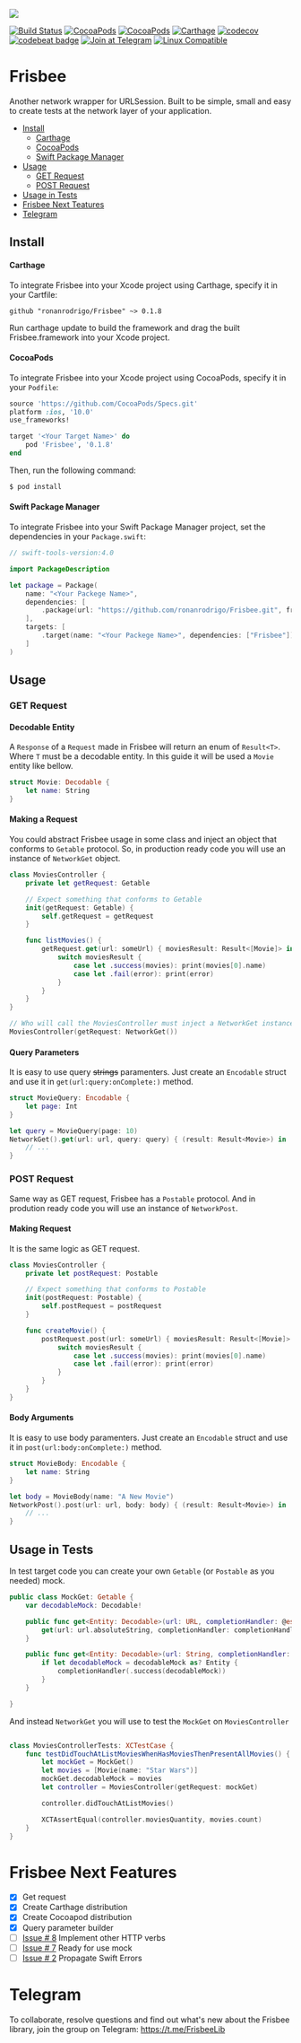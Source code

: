 ![](https://i.imgur.com/67a4vkG.png)

[![Build Status](https://www.bitrise.io/app/27a5e39dc511ba7c/status.svg?token=HZCmnpdBTIy3rOQdUv6HOg&branch=master)](https://www.bitrise.io/app/27a5e39dc511ba7c) [![CocoaPods](https://img.shields.io/cocoapods/v/Frisbee.svg)]() [![CocoaPods](https://img.shields.io/cocoapods/p/Frisbee.svg)]() [![Carthage](https://img.shields.io/badge/carthage-compatible-brightgreen.svg)]() [![codecov](https://codecov.io/gh/ronanrodrigo/frisbee/branch/master/graph/badge.svg)](https://codecov.io/gh/ronanrodrigo/frisbee) [![codebeat badge](https://codebeat.co/badges/f5cf675c-2fca-4689-a42e-a7029a984fe3)](https://codebeat.co/projects/github-com-ronanrodrigo-frisbee-master) [![Join at Telegram](https://img.shields.io/badge/telegram-join-319FD7.svg)](https://t.me/FrisbeeLib) [![Linux Compatible](https://img.shields.io/badge/linux-compatible-brightgreen.svg)]()

# Frisbee
Another network wrapper for URLSession. Built to be simple, small and easy to create tests at the network layer of your application.

- [Install](#install)
	- [Carthage](#carthage)
	- [CocoaPods](#cocoapods)
	- [Swift Package Manager](#swift-package-manager)
- [Usage](#usage)
	- [GET Request](#get-request)
	- [POST Request](#post-request)
- [Usage in Tests](#usage-in-tests)
- [Frisbee Next Teatures](#frisbee-next-features)
- [Telegram](#telegram)

## Install
#### Carthage
To integrate Frisbee into your Xcode project using Carthage, specify it in your Cartfile:

```
github "ronanrodrigo/Frisbee" ~> 0.1.8
```

Run carthage update to build the framework and drag the built Frisbee.framework into your Xcode project.

#### CocoaPods
To integrate Frisbee into your Xcode project using CocoaPods, specify it in your `Podfile`:

```ruby
source 'https://github.com/CocoaPods/Specs.git'
platform :ios, '10.0'
use_frameworks!

target '<Your Target Name>' do
    pod 'Frisbee', '0.1.8'
end
```

Then, run the following command:

```bash
$ pod install
```

#### Swift Package Manager
To integrate Frisbee into your Swift Package Manager project, set the dependencies in your `Package.swift`:

```swift
// swift-tools-version:4.0

import PackageDescription

let package = Package(
    name: "<Your Packege Name>",
    dependencies: [
        .package(url: "https://github.com/ronanrodrigo/Frisbee.git", from: "0.1.8")
    ],
    targets: [
        .target(name: "<Your Packege Name>", dependencies: ["Frisbee"])
    ]
)
```

## Usage

### GET Request

#### Decodable Entity
A `Response` of a `Request` made in Frisbee will return an enum of `Result<T>`. Where `T` must be a decodable entity. In this guide it will be used a `Movie` entity like bellow.

```swift
struct Movie: Decodable {
    let name: String
}
```

#### Making a Request
You could abstract Frisbee usage in some class and inject an object that conforms to `Getable` protocol. So, in production ready code you will use an instance of `NetworkGet` object.

```swift
class MoviesController {
    private let getRequest: Getable

    // Expect something that conforms to Getable
    init(getRequest: Getable) {
        self.getRequest = getRequest
    }

    func listMovies() {
        getRequest.get(url: someUrl) { moviesResult: Result<[Movie]> in
            switch moviesResult {
                case let .success(movies): print(movies[0].name)
                case let .fail(error): print(error)
            }
        }
    }
}
```

```swift
// Who will call the MoviesController must inject a NetworkGet instance
MoviesController(getRequest: NetworkGet())
```

#### Query Parameters
It is easy to use query ~~strings~~ paramenters. Just create an `Encodable` struct and use it in `get(url:query:onComplete:)` method.

```swift
struct MovieQuery: Encodable {
    let page: Int
}
```

```swift
let query = MovieQuery(page: 10)
NetworkGet().get(url: url, query: query) { (result: Result<Movie>) in
    // ...
}
```

### POST Request
Same way as GET request, Frisbee has a `Postable` protocol. And in prodution ready code you will use an instance of `NetworkPost`.

#### Making Request
It is the same logic as GET request.

```swift
class MoviesController {
    private let postRequest: Postable

    // Expect something that conforms to Postable
    init(postRequest: Postable) {
        self.postRequest = postRequest
    }

    func createMovie() {
        postRequest.post(url: someUrl) { moviesResult: Result<[Movie]> in
            switch moviesResult {
                case let .success(movies): print(movies[0].name)
                case let .fail(error): print(error)
            }
        }
    }
}
```

#### Body Arguments
It is easy to use body paramenters. Just create an `Encodable` struct and use it in `post(url:body:onComplete:)` method.

```swift
struct MovieBody: Encodable {
    let name: String
}
```

```swift
let body = MovieBody(name: "A New Movie")
NetworkPost().post(url: url, body: body) { (result: Result<Movie>) in
    // ...
}
```


## Usage in Tests

In test target code you can create your own `Getable` (or `Postable` as you needed) mock.

```swift
public class MockGet: Getable {
    var decodableMock: Decodable!

    public func get<Entity: Decodable>(url: URL, completionHandler: @escaping (Result<Entity>) -> Void) {
        get(url: url.absoluteString, completionHandler: completionHandler)
    }

    public func get<Entity: Decodable>(url: String, completionHandler: @escaping (Result<Entity>) -> Void) {
        if let decodableMock = decodableMock as? Entity {
            completionHandler(.success(decodableMock))
        }
    }

}

```

And instead `NetworkGet` you will use to test the `MockGet` on `MoviesController`

```swift

class MoviesControllerTests: XCTestCase {
    func testDidTouchAtListMoviesWhenHasMoviesThenPresentAllMovies() {
        let mockGet = MockGet()
        let movies = [Movie(name: "Star Wars")]
        mockGet.decodableMock = movies
        let controller = MoviesController(getRequest: mockGet)

        controller.didTouchAtListMovies()

        XCTAssertEqual(controller.moviesQuantity, movies.count)
    }
}
```

# Frisbee Next Features
- [x] Get request
- [x] Create Carthage distribution
- [x] Create Cocoapod distribution
- [x] Query parameter builder
- [ ] [Issue # 8](https://github.com/ronanrodrigo/Frisbee/issues/8) Implement other HTTP verbs
- [ ] [Issue # 7](https://github.com/ronanrodrigo/Frisbee/issues/7) Ready for use mock
- [ ] [Issue # 2](https://github.com/ronanrodrigo/Frisbee/issues/2) Propagate Swift Errors

# Telegram
To collaborate, resolve questions and find out what's new about the Frisbee library, join the group on Telegram: https://t.me/FrisbeeLib
